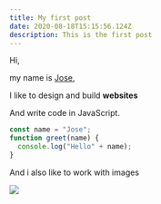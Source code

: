 ```yaml
---
title: My first post
date: 2020-08-18T15:15:56.124Z
description: This is the first post
---
```

Hi,

my name is [Jose](www.jose-torreblanca.com),

I like to design and build **websites**

And write code in JavaScript.

```javascript
const name = "Jose";
function greet(name) {
  console.log("Hello" + name);
}
```

And i also like to work with images

![](/img/unpix.png)